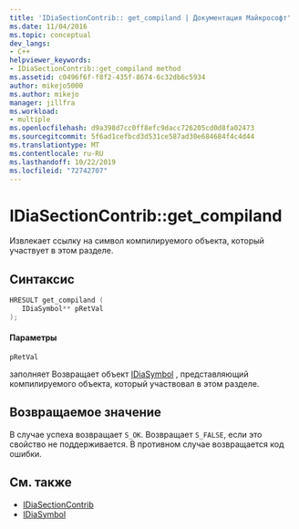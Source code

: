 ```yaml
---
title: 'IDiaSectionContrib:: get_compiland | Документация Майкрософт'
ms.date: 11/04/2016
ms.topic: conceptual
dev_langs:
- C++
helpviewer_keywords:
- IDiaSectionContrib::get_compiland method
ms.assetid: c0496f6f-f8f2-435f-8674-6c32db6c5934
author: mikejo5000
ms.author: mikejo
manager: jillfra
ms.workload:
- multiple
ms.openlocfilehash: d9a398d7cc0ff8efc9dacc726205cd0d8fa02473
ms.sourcegitcommit: 5f6ad1cefbcd3d531ce587ad30e684684f4c4d44
ms.translationtype: MT
ms.contentlocale: ru-RU
ms.lasthandoff: 10/22/2019
ms.locfileid: "72742707"
---
```

# <a name="idiasectioncontribget_compiland"></a>IDiaSectionContrib::get_compiland
Извлекает ссылку на символ компилируемого объекта, который участвует в этом разделе.

## <a name="syntax"></a>Синтаксис

```C++
HRESULT get_compiland ( 
   IDiaSymbol** pRetVal
);
```

#### <a name="parameters"></a>Параметры
 `pRetVal`

заполняет Возвращает объект [IDiaSymbol](../../debugger/debug-interface-access/idiasymbol.md) , представляющий компилируемого объекта, который участвовал в этом разделе.

## <a name="return-value"></a>Возвращаемое значение
 В случае успеха возвращает `S_OK`. Возвращает `S_FALSE`, если это свойство не поддерживается. В противном случае возвращается код ошибки.

## <a name="see-also"></a>См. также
- [IDiaSectionContrib](../../debugger/debug-interface-access/idiasectioncontrib.md)
- [IDiaSymbol](../../debugger/debug-interface-access/idiasymbol.md)